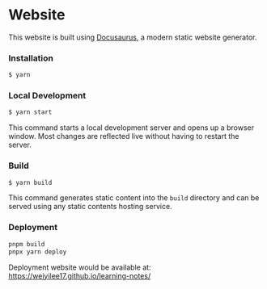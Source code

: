 # Website

This website is built using [Docusaurus](https://docusaurus.io/), a modern static website generator.

### Installation

```bash
$ yarn
```

### Local Development

```bash
$ yarn start
```

This command starts a local development server and opens up a browser window. Most changes are reflected live without having to restart the server.

### Build

```bash
$ yarn build
```

This command generates static content into the `build` directory and can be served using any static contents hosting service.

### Deployment

<!-- Using SSH:

```
$ USE_SSH=true yarn deploy
```

Not using SSH:

```
$ GIT_USER=<Your GitHub username> yarn deploy
```

If you are using GitHub pages for hosting, this command is a convenient way to build the website and push to the `gh-pages` branch. -->

```bash
pnpm build
pnpx yarn deploy
```

Deployment website would be available at: https://weiyilee17.github.io/learning-notes/

